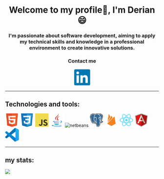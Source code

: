 <div id="header" align="center">
    <h1 align="center">Welcome to my profile👋, I'm Derian😄</h1>
    <h3 align="center">I'm passionate about software development, aiming to apply my technical skills and knowledge in a professional environment to create innovative solutions.</h3>
    <div>
        <h3 align="center">Contact me</h3>
        <a href="https://www.linkedin.com/in/derian-alfredo-zambrano-montoya-99166822a/">
            <img src="https://github.com/devicons/devicon/blob/master/icons/linkedin/linkedin-original.svg" title="Linkedin" height=55px width=55px/>
        </a>
    </div>
</div>
<hr/>
<div id="icons">
    <h2 align="left">Technologies and tools:</h2>
    <img src="https://github.com/devicons/devicon/blob/master/icons/html5/html5-original.svg" alt="html" title="HTML5" height=45px width=45px />
    <img src="https://github.com/devicons/devicon/blob/master/icons/css3/css3-original.svg" alt="css" title="CSS3" height=45px width=45px />
    <img src="https://github.com/devicons/devicon/blob/master/icons/javascript/javascript-original.svg" alt="javascript" title="JavaScript" height=45px width=45px />
    <img src="https://github.com/devicons/devicon/blob/master/icons/java/java-original.svg" alt="java" title="Java" height=45px width=45px />
    <img src="https://upload.wikimedia.org/wikipedia/commons/9/98/Apache_NetBeans_Logo.svg" alt="netbeans" title="NetBeans" height=45px width=45px />
    <img src="https://github.com/devicons/devicon/blob/master/icons/postgresql/postgresql-original.svg" alt="postgreSQL" title="PostgreSQL" height=45px width=45px />
    <img src="https://github.com/devicons/devicon/blob/master/icons/firebase/firebase-plain.svg" alt="firebase" title="Firebase" height=45px width=45px />
    <img src="https://github.com/devicons/devicon/blob/master/icons/react/react-original.svg" alt="react" title="React" height=45px width=45px />
    <img src="https://github.com/devicons/devicon/blob/master/icons/angularjs/angularjs-original.svg" alt="angular" title="Angular" height=45px width=45px />
    <img src="https://github.com/devicons/devicon/blob/master/icons/vscode/vscode-original.svg" alt="vscode" title="Visual Studio Code" height=45px width=45px />
</div>
<hr/>
<div id="stats">
    <h2 align="left">my stats:</h2>
</div>

![](https://github-readme-stats.vercel.app/api?username=derianz21&show_icons=true&theme=tokyonight)


